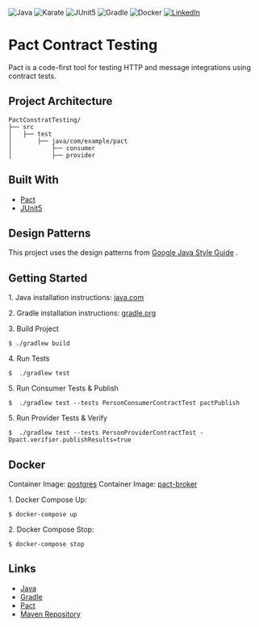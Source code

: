 ![Java](https://img.shields.io/badge/java-%23df2c25.svg?style=for-the-badge&logo=java&logoColor=white)
![Karate](https://img.shields.io/badge/Pact-%23ffffff.svg?style=for-the-badge&logo=CloudBees&logoColor=black)
![JUnit5](https://img.shields.io/badge/JUnit5-%2325A162.svg?style=for-the-badge&logo=JUnit5&logoColor=white)
![Gradle](https://img.shields.io/badge/Gradle-%230f303b.svg?style=for-the-badge&logo=Gradle&logoColor=white)
![Docker](https://img.shields.io/badge/docker-%230db7ed.svg?style=for-the-badge&logo=docker&logoColor=white)
<a href="https://linkedin.com/in/leonardo-duprates">
<img alt="LinkedIn" src="https://img.shields.io/badge/linkedin-%230077B5.svg?&style=for-the-badge&logo=linkedin&logoColor=white"/>
</a>

# Pact Contract Testing

Pact is a code-first tool for testing HTTP and message integrations using contract tests.

## Project Architecture

```shell
PactConstratTesting/
├── src
│   ├── test
│       ├── java/com/example/pact
│           ├── consumer
│           ├── provider
```

## Built With

- [Pact](https://docs.pact.io/)
- [JUnit5](https://junit.org/junit5/)

## Design Patterns

This project uses the design patterns from [Google Java Style Guide](https://google.github.io/styleguide/javaguide.html)
.

## Getting Started

1\. Java installation instructions: [java.com](https://java.com/en/download/help/download_options.html)

2\. Gradle installation instructions: [gradle.org](https://gradle.org/install/)

3\. Build Project

```shell
$ ./gradlew build
```

4\. Run Tests

```shell
$  ./gradlew test
```

5\. Run Consumer Tests & Publish

```shell
$  ./gradlew test --tests PersonConsumerContractTest pactPublish
```

5\. Run Provider Tests & Verify

```shell
$  ./gradlew test --tests PersonProviderContractTest -Dpact.verifier.publishResults=true
```

## Docker

Container Image: [postgres](https://hub.docker.com/_/postgres)
Container Image: [pact-broker](https://hub.docker.com/r/dius/pact-broker)

1\. Docker Compose Up:

```shell
$ docker-compose up
```

2\. Docker Compose Stop:

```shell
$ docker-compose stop
```

## Links

- [Java](https://java.com/)
- [Gradle](https://gradle.org/)
- [Pact](https://docs.pact.io/)
- [Maven Repository](https://mvnrepository.com/)
